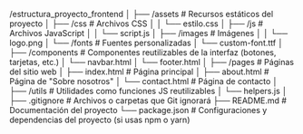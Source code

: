 /estructura_proyecto_frontend
│
├── /assets                 # Recursos estáticos del proyecto
│   ├── /css                # Archivos CSS
│   │   └── estilo.css
│   ├── /js                 # Archivos JavaScript
│   │   └── script.js
│   ├── /images             # Imágenes
│   │   └── logo.png
│   └── /fonts              # Fuentes personalizadas
│       └── custom-font.ttf
│
├── /components             # Componentes reutilizables de la interfaz (botones, tarjetas, etc.)
│   └── navbar.html
│   └── footer.html
│
├── /pages                  # Páginas del sitio web
│   ├── index.html          # Página principal
│   ├── about.html          # Página de "Sobre nosotros"
│   └── contact.html        # Página de contacto
│
├── /utils                  # Utilidades como funciones JS reutilizables
│   └── helpers.js
│
├── .gitignore              # Archivos o carpetas que Git ignorará
├── README.md               # Documentación del proyecto
└── package.json            # Configuraciones y dependencias del proyecto (si usas npm o yarn)
